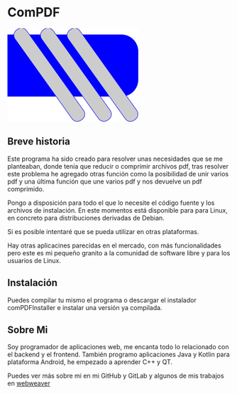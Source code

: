 # **ComPDF**
![ComPDF](/image/icono.png "ComPDF")
## **Breve historia**
Este programa ha sido creado para resolver unas necesidades que se me planteaban, donde tenía que reducir o comprimir archivos pdf, tras resolver este problema he agregado otras función como la posibilidad de unir varios pdf y una última función que une varios pdf y nos devuelve un pdf comprimido.

Pongo a disposición  para todo el que lo necesite el código fuente y los archivos de instalación. En este momentos está disponible para para Linux, en concreto para distribuciones derivadas de Debian.

Si es posible intentaré que se pueda utilizar en otras plataformas.

Hay otras aplicacines parecidas en el mercado, con más funcionalidades pero este es mi pequeño granito a la comunidad de software libre y para los usuarios de Linux.

## **Instalación**

Puedes compilar tu mismo el programa o descargar el instalador comPDFInstaller e instalar una versión ya compilada.
## **Sobre Mi**
Soy programador de aplicaciones web, me encanta todo lo relacionado con el backend y el frontend.
También programo aplicaciones Java y Kotlin para plataforma Android, he empezado a aprender C++ y QT.

Puedes ver más sobre mi en mi GitHub y GitLab y algunos de mis trabajos en [webweaver](https://webweaver.es)
